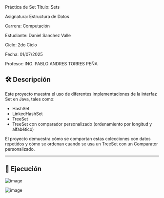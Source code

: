 Práctica de Set
Título: Sets

Asignatura: Estructura de Datos

Carrera: Computación

Estudiante: Daniel Sanchez Valle

Ciclo: 2do Ciclo

Fecha: 01/07/2025

Profesor: ING. PABLO ANDRES TORRES PEÑA

## 🛠️ Descripción

Este proyecto muestra el uso de diferentes implementaciones de la interfaz Set en Java, tales como:

- HashSet  
- LinkedHashSet  
- TreeSet  
- TreeSet con comparador personalizado (ordenamiento por longitud y alfabético)  

El proyecto demuestra cómo se comportan estas colecciones con datos repetidos y cómo se ordenan cuando se usa un TreeSet con un Comparator personalizado.

----------
## 🚀 Ejecución
![image](https://github.com/user-attachments/assets/edd58d21-7f66-41ac-a293-5e8cf92eae3a)

![image](https://github.com/user-attachments/assets/1ef7c8da-967b-493a-a8ab-423138e4f7cd)


